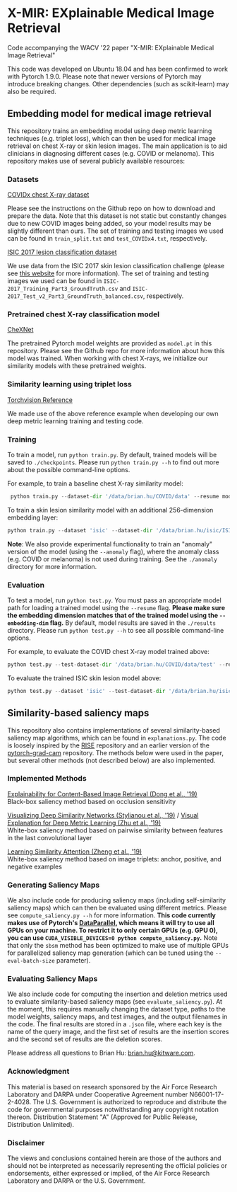 # X-MIR: EXplainable Medical Image Retrieval

Code accompanying the WACV '22 paper "X-MIR: EXplainable Medical Image Retrieval"

This code was developed on Ubuntu 18.04 and has been confirmed to work with Pytorch 1.9.0. Please note that newer versions of Pytorch may introduce breaking changes. Other dependencies (such as scikit-learn) may also be required.

## Embedding model for medical image retrieval

This repository trains an embedding model using deep metric learning techniques (e.g. triplet loss), which can then be used for medical image retrieval on chest X-ray or skin lesion images. The main application is to aid clinicians in diagnosing different cases (e.g. COVID or melanoma). This repository makes use of several publicly available resources:

### Datasets
[COVIDx chest X-ray dataset](https://github.com/lindawangg/COVID-Net/blob/master/docs/COVIDx.md)

Please see the instructions on the Github repo on how to download and prepare the data. Note that this dataset is not static but constantly changes due to new COVID images being added, so your model results may be slightly different than ours. The set of training and testing images we used can be found in `train_split.txt` and `test_COVIDx4.txt`, respectively.

[ISIC 2017 lesion classification dataset](https://challenge.isic-archive.com/data#2017)

We use data from the ISIC 2017 skin lesion classification challenge (please see [this website](https://challenge.isic-archive.com/landing/2017) for more information). The set of training and testing images we used can be found in `ISIC-2017_Training_Part3_GroundTruth.csv` and `ISIC-2017_Test_v2_Part3_GroundTruth_balanced.csv`, respectively.

### Pretrained chest X-ray classification model
[CheXNet](https://github.com/arnoweng/CheXNet)

The pretrained Pytorch model weights are provided as `model.pt` in this repository. Please see the Github repo for more information about how this model was trained. When working with chest X-rays, we initialize our similarity models with these pretrained weights.

### Similarity learning using triplet loss
[Torchvision Reference](https://github.com/pytorch/vision/tree/master/references/similarity)

We made use of the above reference example when developing our own deep metric learning training and testing code.

### Training
To train a model, run `python train.py`. By default, trained models will be saved to `./checkpoints`. Please run `python train.py --h` to find out more about the possible command-line options.

For example, to train a baseline chest X-ray similarity model:

```python
 python train.py --dataset-dir '/data/brian.hu/COVID/data' --resume model.pt
 ```

 To train a skin lesion similarity model with an additional 256-dimension embedding layer:

 ```python
 python train.py --dataset 'isic' --dataset-dir '/data/brian.hu/isic/ISIC-2017_Training_Data' --train-image-list 'ISIC-2017_Training_Part3_GroundTruth.csv' --test-image-list 'ISIC-2017_Test_v2_Part3_GroundTruth_balanced.csv' --embedding-dim 256
 ```

 **Note**: We also provide experimental functionality to train an "anomaly" version of the model (using the `--anomaly` flag), where the anomaly class (e.g. COVID or melanoma) is not used during training. See the `./anomaly` directory for more information.

### Evaluation
To test a model, run `python test.py`. You must pass an appropriate model path for loading a trained model using the `--resume` flag. **Please make sure the embedding dimension matches that of the trained model using the `--embedding-dim` flag.** By default, model results are saved in the `./results` directory. Please run `python test.py --h` to see all possible command-line options.

For example, to evaluate the COVID chest X-ray model trained above:

```python
python test.py --test-dataset-dir '/data/brian.hu/COVID/data/test' --resume 'covid_densenet121_seed_0_epoch_20_ckpt.pth'
```

 To evaluate the trained ISIC skin lesion model above:

 ```python
python test.py --dataset 'isic' --test-dataset-dir '/data/brian.hu/isic/ISIC-2017_Test_v2_Data' --test-image-list 'ISIC-2017_Test_v2_Part3_GroundTruth_balanced.csv' --resume 'isic_densenet121_embed_256_seed_0_epoch_20_ckpt.pth' --embedding-dim 256
```

## Similarity-based saliency maps
This repository also contains implementations of several similarity-based saliency map algorithms, which can be found in `explanations.py`. The code is loosely inspired by the [RISE](https://github.com/eclique/RISE) repository and an earlier version of the [pytorch-grad-cam](https://github.com/jacobgil/pytorch-grad-cam) repository. The methods below were used in the paper, but several other methods (not described below) are also implemented.

### Implemented Methods
[Explainability for Content-Based Image Retrieval (Dong et al., '19)](http://openaccess.thecvf.com/content_CVPRW_2019/html/Explainable_AI/Dong_Explainability_for_Content-Based_Image_Retrieval_CVPRW_2019_paper.html)  
Black-box saliency method based on occlusion sensitivity

[Visualizing Deep Similarity Networks (Stylianou et al., '19)](https://arxiv.org/abs/1901.00536) / [Visual Explanation for Deep Metric Learning (Zhu et al., '19)](https://arxiv.org/abs/1909.12977)  
White-box saliency method based on pairwise similarity between features in the last convolutional layer

[Learning Similarity Attention (Zheng et al., '19)](https://arxiv.org/abs/1911.07381)  
White-box saliency method based on image triplets: anchor, positive, and negative examples

### Generating Saliency Maps
We also include code for producing saliency maps (including self-similarity saliency maps) which can then be evaluated using different metrics. Please see `compute_saliency.py --h` for more information. **This code currently makes use of Pytorch's [DataParallel](https://pytorch.org/docs/stable/generated/torch.nn.DataParallel.html), which means it will try to use all GPUs on your machine. To restrict it to only certain GPUs (e.g. GPU 0), you can use `CUDA_VISIBLE_DEVICES=0 python compute_saliency.py`.** Note that only the `sbsm` method has been optimized to make use of multiple GPUs for parallelized saliency map generation (which can be tuned using the `--eval-batch-size` parameter).

### Evaluating Saliency Maps
We also include code for computing the insertion and deletion metrics used to evaluate similarity-based saliency maps (see `evaluate_saliency.py`). At the moment, this requires manually changing the dataset type, paths to the model weights, saliency maps, and test images, and the output filenames in the code. The final results are stored in a `.json` file, where each key is the name of the query image, and the first set of results are the insertion scores and the second set of results are the deletion scores.

Please address all questions to Brian Hu: brian.hu@kitware.com.

### Acknowledgment
This material is based on research sponsored by the Air Force Research Laboratory and DARPA under Cooperative Agreement number N66001-17-2-4028. The U.S. Government is authorized to reproduce and distribute the code for governmental purposes notwithstanding any copyright notation thereon. Distribution Statement "A" (Approved for Public Release, Distribution Unlimited).

### Disclaimer
The views and conclusions contained herein are those of the authors and should not be interpreted as necessarily representing the official policies or endorsements, either expressed or implied, of the Air Force Research Laboratory and DARPA or the U.S. Government.